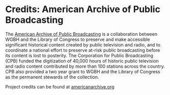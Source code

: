 # Credits: American Archive of Public Broadcasting
  
The [American Archive of Public Broadcasting](http://www.americanarchive.org) is a collaboration between WGBH and the Library of Congress to preserve and make accessible significant historical content created by public television and radio, and to coordinate a national effort to preserve at-risk public broadcasting before its content is lost to posterity. The Corporation for Public Broadcasting (CPB) funded the digitization of 40,000 hours of historic public television and radio content contributed by more than 100 stations across the country. CPB also provided a two year grant to WGBH and the Library of Congress as the permanent stewards of the collection. 

<!--<a href="http://www.cpb.org"><img height="120" src="https://s3.amazonaws.com/openvault.wgbh.org/logos/CPB.jpg"
 alt="CPB logo" title="CPB"></a>-->

Project credits can be found at [americanarchive.org](http://americanarchive.org/about-the-american-archive/staff)
